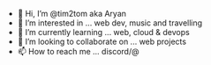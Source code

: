 - 👋 Hi, I’m @tim2tom aka Aryan
- 👀 I’m interested in ... web dev, music and travelling
- 🌱 I’m currently learning ... web, cloud & devops
- 💞️ I’m looking to collaborate on ... web projects
- 📫 How to reach me ... discord/@

<!---
tim2tom/tim2tom is a ✨ special ✨ repository because its `README.md` (this file) appears on your GitHub profile.
You can click the Preview link to take a look at your changes.
--->
